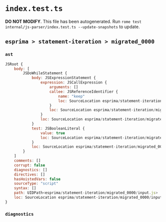 # `index.test.ts`

**DO NOT MODIFY**. This file has been autogenerated. Run `rome test internal/js-parser/index.test.ts --update-snapshots` to update.

## `esprima > statement-iteration > migrated_0000`

### `ast`

```javascript
JSRoot {
	body: [
		JSDoWhileStatement {
			body: JSExpressionStatement {
				expression: JSCallExpression {
					arguments: []
					callee: JSReferenceIdentifier {
						name: "keep"
						loc: SourceLocation esprima/statement-iteration/migrated_0000/input.js 1:3-1:7 (keep)
					}
					loc: SourceLocation esprima/statement-iteration/migrated_0000/input.js 1:3-1:9
				}
				loc: SourceLocation esprima/statement-iteration/migrated_0000/input.js 1:3-1:10
			}
			test: JSBooleanLiteral {
				value: true
				loc: SourceLocation esprima/statement-iteration/migrated_0000/input.js 1:18-1:22
			}
			loc: SourceLocation esprima/statement-iteration/migrated_0000/input.js 1:0-1:23
		}
	]
	comments: []
	corrupt: false
	diagnostics: []
	directives: []
	hasHoistedVars: false
	sourceType: "script"
	syntax: []
	path: UIDPath<esprima/statement-iteration/migrated_0000/input.js>
	loc: SourceLocation esprima/statement-iteration/migrated_0000/input.js 1:0-2:0
}
```

### `diagnostics`

```

```
